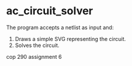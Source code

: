 # ac_circuit_solver

The program accepts a netlist as input and:
1. Draws a simple SVG representing the circuit.
2. Solves the circuit.

cop 290 assignment 6
